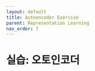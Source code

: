 ```yaml
---
layout: default
title: Autoencoder Exercise
parent: Representation Learning
nav_order: 7
---
```


# 실습: 오토인코더

